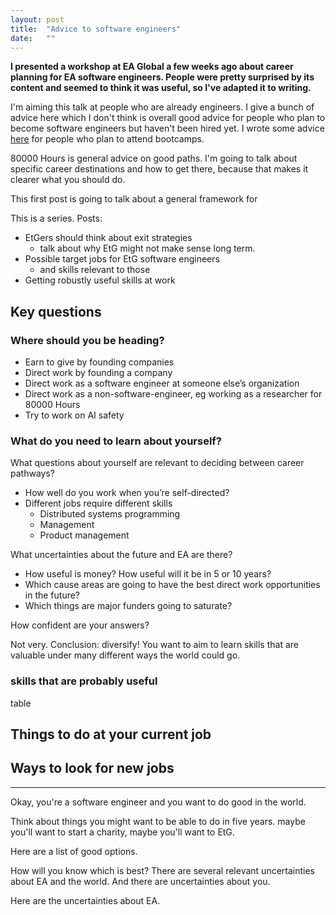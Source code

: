 ```yaml
---
layout: post
title:  "Advice to software engineers"
date:   ""
---
```


**I presented a workshop at EA Global a few weeks ago about career planning for EA software engineers. People were pretty surprised by its content and seemed to think it was useful, so I've adapted it to writing.**

I'm aiming this talk at people who are already engineers. I give a bunch of advice here which I don't think is overall good advice for people who plan to become software engineers but haven't been hired yet. I wrote some advice [here](/2016/08/14/bootcamp-attendees.html) for people who plan to attend bootcamps.

80000 Hours is general advice on good paths. I'm going to talk about specific career destinations and how to get there, because that makes it clearer what you should do.

This first post is going to talk about a general framework for


This is a series. Posts:

- EtGers should think about exit strategies
  - talk about why EtG might not make sense long term.
- Possible target jobs for EtG software engineers
  - and skills relevant to those
- Getting robustly useful skills at work





## Key questions

### Where should you be heading?

- Earn to give by founding companies
- Direct work by founding a company
- Direct work as a software engineer at someone else’s organization
- Direct work as a non-software-engineer, eg working as a researcher for 80000 Hours
- Try to work on AI safety

### What do you need to learn about yourself?

What questions about yourself are relevant to deciding between career pathways?

- How well do you work when you’re self-directed?
- Different jobs require different skills
  - Distributed systems programming
  - Management
  - Product management


What uncertainties about the future and EA are there?

- How useful is money? How useful will it be in 5 or 10 years?
- Which cause areas are going to have the best direct work opportunities in the future?
- Which things are major funders going to saturate?

How confident are your answers?

Not very. Conclusion: diversify! You want to aim to learn skills that are valuable under many different ways the world could go.


### skills that are probably useful

table

## Things to do at your current job



## Ways to look for new jobs









----------------


Okay, you're a software engineer and you want to do good in the world.

Think about things you might want to be able to do in five years. maybe you'll want to start a charity, maybe you'll want to EtG.

Here are a list of good options.

How will you know which is best? There are several relevant uncertainties about EA and the world. And there are uncertainties about you.

Here are the uncertainties about EA.

